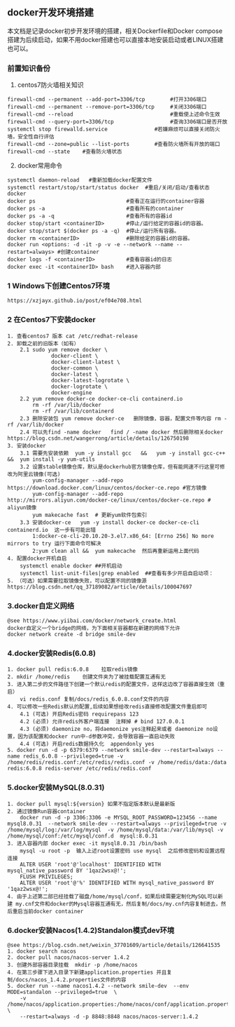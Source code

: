 ## docker开发环境搭建
本文档是记录docker初步开发环境的搭建，相关Dockerfile和Docker compose搭建为后续启动，如果不用docker搭建也可以直接本地安装启动或者LINUX搭建也可以。


### 前置知识备份
1. centos7防火墙相关知识
```shell
firewall-cmd --permanent --add-port=3306/tcp	    #打开3306端口
firewall-cmd --permanent --remove-port=3306/tcp     #关闭3306端口
firewall-cmd --reload				    			#重载使上述命令生效
firewall-cmd --query-port=3306/tcp       	    	#查询3306端口是否开放
systemctl stop firewalld.service			   #若嫌麻烦可以直接关闭防火墙，安全性自行评估
firewall-cmd --zone=public --list-ports		   #查看防火墙所有开放的端口
firewall-cmd --state	#查看防火墙状态
```
2. docker常用命令
```shell
systemctl daemon-reload   #重新加载docker配置文件
systemctl restart/stop/start/status docker  #重启/关闭/启动/查看状态docker
docker ps                             #查看正在运行的container容器
docker ps -a                          #查看所有的container
docker ps -a -q                       #查看所有的容器id
docker stop/start <containerID>       #停止/运行给定的容器id的容器。
docker stop/start $(docker ps -a -q)  #停止/运行所有容器。
docker rm <containerID>               #删除给定的容器id的容器。
docker run <options: -d -it -p -v -e --network --name --restart=always> #创建container
docker logs -f <containerID>          #查看容器id的日志
docker exec -it <containerID> bash    #进入容器内部
```
### 1 Windows下创建Centos7环境
    https://xzjayx.github.io/post/ef04e708.html
### 2 在Centos7下安装docker
    1. 查看centos7 版本 cat /etc/redhat-release
    2. 卸载之前的旧版本（如有）
        2.1 sudo yum remove docker \
                  docker-client \
                  docker-client-latest \
                  docker-common \
                  docker-latest \
                  docker-latest-logrotate \
                  docker-logrotate \
                  docker-engine
        2.2 yum remove docker-ce docker-ce-cli containerd.io
            rm -rf /var/lib/docker
            rm -rf /var/lib/containerd
        2.3 删除安装包 yum remove docker-ce   删除镜像，容器，配置文件等内容 rm -rf /var/lib/docker
        2.4 可以先find -name docker   find / -name docker 然后删除相关docker https://blog.csdn.net/wangerrong/article/details/126750198
    3. 安装docker
        3.1 需要先安装依赖  yum -y install gcc   &&   yum -y install gcc-c++  &&  yum install -y yum-utils
        3.2 设置stable镜像仓库，默认是dockerhub官方镜像仓库，但有能网速不行这里可修改为阿里云镜像(可选)
            yum-config-manager --add-repo https://download.docker.com/linux/centos/docker-ce.repo #官方镜像
            yum-config-manager --add-repo http://mirrors.aliyun.com/docker-ce/linux/centos/docker-ce.repo # aliyun镜像
            yum makecache fast  # 更新yum软件包索引  
        3.3 安装docker-ce   yum -y install docker-ce docker-ce-cli containerd.io  这一步有可能出错  
            1:docker-ce-cli-20.10.20-3.el7.x86_64: [Errno 256] No more mirrors to try 运行下面命令可解决
            2:yum clean all &&  yum makecache  然后再重新运用上面代码
    4. 配置docker开机自启
        systemctl enable docker ##开机启动
        systemctl list-unit-files|grep enabled  ##查看有多少开启自启动项： 
    5. （可选）如果需要拉取镜像失败，可以配置不同的镜像源 https://blog.csdn.net/qq_37189082/article/details/100047697
### 3.docker自定义网络
    @see https://www.yiibai.com/docker/network_create.html
    docker自定义一个bridge的网络，为下面相关容器都在新建的网络下允许 
    docker network create -d bridge smile-dev
     
### 4.docker安装Redis(6.0.8)
    1. docker pull redis:6.0.8    拉取redis镜像
    2. mkdir /home/redis    创建文件夹为了被挂载配置互通有无
    3. 进入第二步的文件路径下创建一个默认redis的配置文件，这样这边改了容器直接生效（重启）
        vi redis.conf 复制/docs/redis_6.0.8.conf文件的内容
    4. 可以修改一些Redis默认的配置,后续如果想给改redis直接修改配置文件重启即可
        4.1 (可选) 开启Redis密码 requirepass 123 
        4.2 (必须) 允许redis外客户端连接  注释掉 # bind 127.0.0.1 
        4.3 (必须) daemonize no，将daemonize yes注释起来或者 daemonize no设置，因为该配置和docker run中-d参数冲突，会导致容器一直启动失败
        4.4 (可选) 开启redis数据持久化  appendonly yes 
    5. docker run -d -p 6379:6379 --network smile-dev --restart=always --name redis_6.0.8 --privileged=true -v /home/redis/redis.conf:/etc/redis/redis.conf -v /home/redis/data:/data  redis:6.0.8 redis-server /etc/redis/redis.conf
### 5.docker安装MySQL(8.0.31)
    1. docker pull mysql:${version} 如果不指定版本默认是最新版 
    2. 通过镜像Run容器container 
        docker run -d -p 3306:3306 -e MYSQL_ROOT_PASSWORD=123456 --name mysql8.0.31  --network smile-dev --restart=always --privileged=true -v /home/mysql/log:/var/log/mysql  -v /home/mysql/data:/var/lib/mysql -v /home/mysql/conf:/etc/mysql/conf.d  mysql:8.0.31
    3. 进入容器内部 docker exec -it mysql8.0.31 /bin/bash
        mysql -u root -p  输入上述root设置密码 use mysql  之后修改密码和设置远程连接
        ALTER USER 'root'@'localhost' IDENTIFIED WITH mysql_native_password BY '1qaz2wsx@!';
        FLUSH PRIVILEGES;
        ALTER USER 'root'@'%' IDENTIFIED WITH mysql_native_password BY '1qaz2wsx@!';
    4. 由于上述第二部已经挂载了磁盘/home/mysql/conf，如果后续需要定制化MySQL可以新建 my.cnf文件和docker的Mysql容器互通有无，然后复制/docs/my.cnf内容复制进去，然后重启当前docker container
### 6.docker安装Nacos(1.4.2)Standalon模式dev环境
    @see https://blog.csdn.net/weixin_37701609/article/details/126641535
    1. docker search nacos
    2. docker pull nacos/nacos-server 1.4.2
    3. 创建外部容器目录挂载  mkdir -p /home/nacos
    4. 在第三步骤下进入目录下新建application.properties 并且复制/docs/nacos_1.4.2.properties文件的内容
    5. docker run --name nacos1.4.2 --network smile-dev  --env MODE=standalon --privileged=true  \ 
        -v /home/nacos/application.properties:/home/nacos/conf/application.properties   \ 
        --restart=always -d -p 8848:8848 nacos/nacos-server:1.4.2

    
    